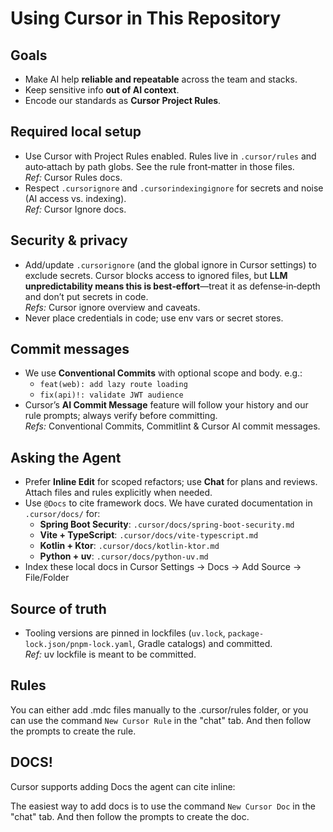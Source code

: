 # Using Cursor in This Repository

## Goals

- Make AI help **reliable and repeatable** across the team and stacks.
- Keep sensitive info **out of AI context**.
- Encode our standards as **Cursor Project Rules**.

## Required local setup

- Use Cursor with Project Rules enabled. Rules live in `.cursor/rules` and auto‑attach by path globs. See the rule front‑matter in those files.  
  _Ref:_ Cursor Rules docs.  
- Respect `.cursorignore` and `.cursorindexingignore` for secrets and noise (AI access vs. indexing).  
  _Ref:_ Cursor Ignore docs.

## Security & privacy

- Add/update `.cursorignore` (and the global ignore in Cursor settings) to exclude secrets. Cursor blocks access to ignored files, but **LLM unpredictability means this is best‑effort**—treat it as defense‑in‑depth and don’t put secrets in code.  
  _Refs:_ Cursor ignore overview and caveats.  
- Never place credentials in code; use env vars or secret stores.

## Commit messages

- We use **Conventional Commits** with optional scope and body. e.g.:
  - `feat(web): add lazy route loading`
  - `fix(api)!: validate JWT audience`
- Cursor’s **AI Commit Message** feature will follow your history and our rule prompts; always verify before committing.  
  _Refs:_ Conventional Commits, Commitlint & Cursor AI commit messages.  

## Asking the Agent

- Prefer **Inline Edit** for scoped refactors; use **Chat** for plans and reviews. Attach files and rules explicitly when needed.
- Use `@Docs` to cite framework docs. We have curated documentation in `.cursor/docs/` for:
  - **Spring Boot Security**: `.cursor/docs/spring-boot-security.md`
  - **Vite + TypeScript**: `.cursor/docs/vite-typescript.md`
  - **Kotlin + Ktor**: `.cursor/docs/kotlin-ktor.md`
  - **Python + uv**: `.cursor/docs/python-uv.md`
- Index these local docs in Cursor Settings → Docs → Add Source → File/Folder

## Source of truth

- Tooling versions are pinned in lockfiles (`uv.lock`, `package-lock.json/pnpm-lock.yaml`, Gradle catalogs) and committed.  
  _Ref:_ uv lockfile is meant to be committed.

## Rules

You can either add .mdc files manually to the .cursor/rules folder, or you can use the command `New Cursor Rule` in the "chat" tab. And then follow the prompts to create the rule.

## DOCS!

Cursor supports adding Docs the agent can cite inline:

The easiest way to add docs is to use the command `New Cursor Doc` in the "chat" tab. And then follow the prompts to create the doc.
